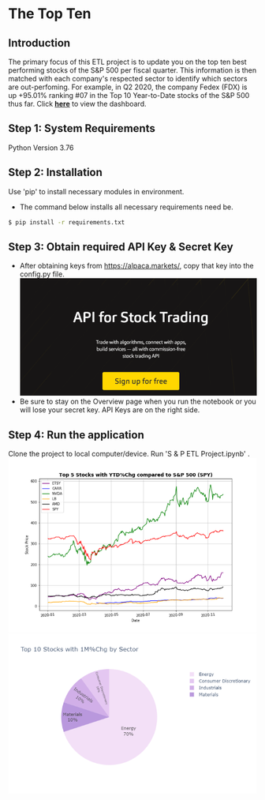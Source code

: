 # The Top Ten

## Introduction

The primary focus of this ETL project is to update you on the top ten best performing stocks of the S&P 500 per fiscal quarter. This information is then matched with each company's respected sector to identify which sectors are out-perfoming. For example, in Q2 2020, the company Fedex (FDX) is up +95.01% ranking #07 in the Top 10 Year-to-Date stocks of the S&P 500 thus far. Click <a href ="https://jakebyford.github.io/sp500/S_&_P_ETL_Pandas/Solved/index.html"><strong>here</strong></a> to view the dashboard.

## Step 1: System Requirements

Python Version 3.76

## Step 2: Installation

Use 'pip' to install necessary modules in environment.

- The command below installs all necessary requirements need be.

```bash
$ pip install -r requirements.txt
```

## Step 3: Obtain required API Key & Secret Key

- After obtaining keys from https://alpaca.markets/, copy that key into the config.py file.\
  ![](S_&_P_ETL_Pandas/Resources/assets/images/Alpaca.png)
- Be sure to stay on the Overview page when you run the notebook or you will lose your secret key. API Keys are on the right side.

## Step 4: Run the application

Clone the project to local computer/device.
Run 'S & P ETL Project.ipynb' .\
![](S_&_P_ETL_Pandas/Q3_2020/q3-2020-Resources/assets/images/Line_Top_5_YTD_PerChg.png)\
![](S_&_P_ETL_Pandas/Q3_2020/q3-2020-Resources/assets/images/Pie1MChg.png)

